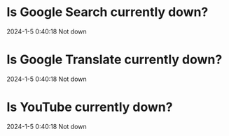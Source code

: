 # Is Google Search currently down?

2024-1-5 0:40:18 Not down

# Is Google Translate currently down?

2024-1-5 0:40:18 Not down

# Is YouTube currently down?

2024-1-5 0:40:18 Not down

